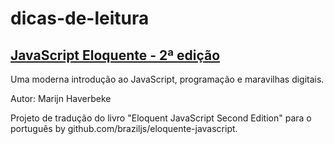 # dicas-de-leitura

## [JavaScript Eloquente - 2ª edição](https://github.com/braziljs/eloquente-javascript)

Uma moderna introdução ao JavaScript, programação e maravilhas digitais.

Autor: Marijn Haverbeke

Projeto de tradução do livro "Eloquent JavaScript Second Edition" para o português by github.com/braziljs/eloquente-javascript.
